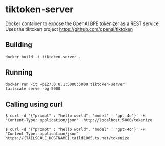 # tiktoken-server

Docker container to expose the  OpenAI BPE tokenizer as a REST service. Uses the tiktoken project  https://github.com/openai/tiktoken

## Building
    docker build -t tiktoken-server .

## Running 
    docker run -it -p127.0.0.1:5000:5000 tiktoken-server
    tailscale serve -bg 5000

## Calling using curl
    $ curl -d '{"prompt" : "hello world", "model" : "gpt-4o"}' -H "Content-Type: application/json"  http://localhost:5000/tokenize

    $ curl -d '{"prompt" : "hello world", "model" : "gpt-4o"}' -H "Content-Type: application/json"  https://{TAILSCALE_HOSTNAME}.taild1085.ts.net/tokenize